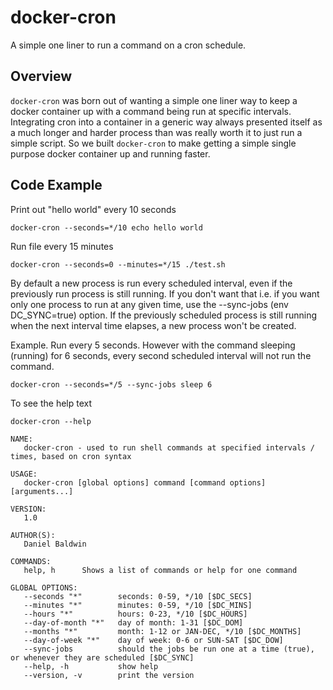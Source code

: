 # docker-cron
A simple one liner to run a command on a cron schedule.

## Overview
`docker-cron` was born out of wanting a simple one liner way to keep a docker container up with a command being run at specific intervals. Integrating cron into a container in a generic way always presented itself as a much longer and harder process than was really worth it to just run a simple script. So we built `docker-cron` to make getting a simple single purpose docker container up and running faster.

## Code Example

Print out "hello world" every 10 seconds
```
docker-cron --seconds=*/10 echo hello world
```

Run file every 15 minutes
```
docker-cron --seconds=0 --minutes=*/15 ./test.sh
```

By default a new process is run every scheduled interval, even if the previously run process is still running. If you don't want that i.e. if you want only one process to run at any given time, use the --sync-jobs (env DC_SYNC=true) option. If the previously scheduled process is still running when the next interval time elapses, a new process won't be created.

Example. Run every 5 seconds. However with the command sleeping (running) for 6 seconds, every second scheduled interval will not run the command.
```
docker-cron --seconds=*/5 --sync-jobs sleep 6
```

To see the help text
```
docker-cron --help

NAME:
   docker-cron - used to run shell commands at specified intervals / times, based on cron syntax

USAGE:
   docker-cron [global options] command [command options] [arguments...]
   
VERSION:
   1.0
   
AUTHOR(S):
   Daniel Baldwin 
   
COMMANDS:
   help, h      Shows a list of commands or help for one command
   
GLOBAL OPTIONS:
   --seconds "*"        seconds: 0-59, */10 [$DC_SECS]
   --minutes "*"        minutes: 0-59, */10 [$DC_MINS]
   --hours "*"          hours: 0-23, */10 [$DC_HOURS]
   --day-of-month "*"   day of month: 1-31 [$DC_DOM]
   --months "*"         month: 1-12 or JAN-DEC, */10 [$DC_MONTHS]
   --day-of-week "*"    day of week: 0-6 or SUN-SAT [$DC_DOW]
   --sync-jobs          should the jobs be run one at a time (true), or whenever they are scheduled [$DC_SYNC]
   --help, -h           show help
   --version, -v        print the version
```
